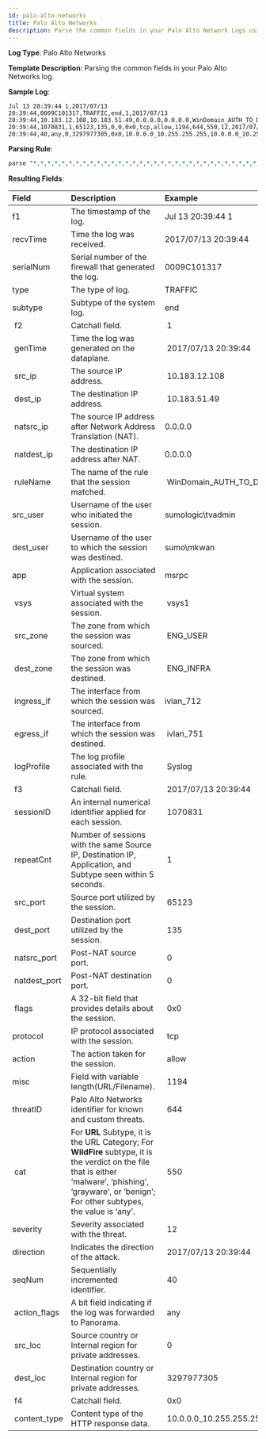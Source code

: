 ```yaml
---
id: palo-alto-networks
title: Palo Alto Networks
description: Parse the common fields in your Palo Alto Network Logs using the FER template.
---
```



**Log Type**: Palo Alto Networks

**Template Description**: Parsing the common fields in your Palo Alto Networks log.

**Sample Log**:

```
Jul 13 20:39:44 1,2017/07/13 20:39:44,0009C101317,TRAFFIC,end,1,2017/07/13 20:39:44,10.183.12.108,10.183.51.49,0.0.0.0,0.0.0.0,WinDomain_AUTH_TO_DC,,sumo\mkwan,msrpc,vsys1,ENG_USER,ENG_INFRA,ivlan_712,ivlan_751,Syslog,2017/07/13 20:39:44,1070831,1,65123,135,0,0,0x0,tcp,allow,1194,644,550,12,2017/07/13 20:39:44,40,any,0,3297977305,0x0,10.0.0.0_10.255.255.255,10.0.0.0_10.255.255.255,0,7,5
```

**Parsing Rule**:

```sql
parse "*,*,*,*,*,*,*,*,*,*,*,*,*,*,*,*,*,*,*,*,*,*,*,*,*,*,*,*,*,*,*,*,*,*,*,*,*,*,*,*,*,*" as f1,recvTime,serialNum,type,subtype,f2,genTime,src_ip,dest_ip,natsrc_ip,natdest_ip,ruleName,src_user,dest_user,app,vsys,src_zone,dest_zone,ingress_if,egress_if,logProfile,f3,sessionID,repeatCnt,src_port,dest_port,natsrc_port,natdest_port,flags,protocol,action,misc,threatID,cat,severity,direction,seqNum,action_flags,src_loc,dest_loc,f4,content_type
```

**Resulting Fields**:

| Field | Description | Example |
|:--|:--|:--|
| f1            | The timestamp of the log. | Jul 13 20:39:44 1 |
| recvTime      | Time the log was received.  | 2017/07/13 20:39:44 |
| serialNum     | Serial number of the firewall that generated the log.  | 0009C101317 |
| type          | The type of log.  | TRAFFIC |
| subtype       | Subtype of the system log.  | end |
|  f2           | Catchall field. |  1 |
|  genTime      | Time the log was generated on the dataplane.  |  2017/07/13 20:39:44 |
|  src_ip       | The source IP address.  |  10.183.12.108 |
|  dest_ip      | The destination IP address.  |  10.183.51.49 |
|  natsrc_ip    | The source IP address after Network Address Translation (NAT).  | 0.0.0.0 |
|  natdest_ip   | The destination IP address after NAT.  | 0.0.0.0  |
|  ruleName     | The name of the rule that the session matched.  |  WinDomain_AUTH_TO_DC |
| src_user      | Username of the user who initiated the session.  | sumologic\\tvadmin |
| dest_user     | Username of the user to which the session was destined.  | sumo\\mkwan |
| app           | Application associated with the session.  | msrpc |
|  vsys         | Virtual system associated with the session.  |  vsys1 |
|  src_zone     | The zone from which the session was sourced.  |  ENG_USER |
|  dest_zone    | The zone from which the session was destined.  |  ENG_INFRA |
|  ingress_if   | The interface from which the session was sourced.  | ivlan_712  |
|  egress_if    | The interface from which the session was destined.  |  ivlan_751 |
|  logProfile   | The log profile associated with the rule.  |  Syslog |
|  f3           | Catchall field.  |  2017/07/13 20:39:44 |
|  sessionID    | An internal numerical identifier applied for each session.  |  1070831 |
|  repeatCnt    | Number of sessions with the same Source IP, Destination IP, Application, and Subtype seen within 5 seconds.  |  1 |
|  src_port     | Source port utilized by the session.  |  65123 |
|  dest_port    | Destination port utilized by the session.  |  135 |
|  natsrc_port  | Post-NAT source port.  |  0 |
|  natdest_port | Post-NAT destination port.  |  0 |
|  flags        | A 32-bit field that provides details about the session.  |  0x0 |
| protocol      | IP protocol associated with the session.  |  tcp |
| action        | The action taken for the session. |  allow |
| misc          | Field with variable length(URL/Filename).  |  1194 |
| threatID      | Palo Alto Networks identifier for known and custom threats.  |  644 |
|  cat          | For **URL** Subtype, it is the URL Category; For **WildFire** subtype, it is the verdict on the file that is either ‘malware’, ‘phishing’, ‘grayware’, or ‘benign’; For other subtypes, the value is ‘any’.  |  550 |
| severity      | Severity associated with the threat. |  12 |
| direction     | Indicates the direction of the attack.  |  2017/07/13 20:39:44 |
| seqNum        | Sequentially incremented identifier.  |  40 |
|  action_flags | A bit field indicating if the log was forwarded to Panorama.  |  any |
|  src_loc      | Source country or Internal region for private addresses.  |  0 |
|  dest_loc     | Destination country or Internal region for private addresses.  |  3297977305 |
|  f4           | Catchall field.  |  0x0 |
|  content_type | Content type of the HTTP response data.  |  10.0.0.0_10.255.255.255,10.0.0.0_10.255.255.255,0,7,5 |
